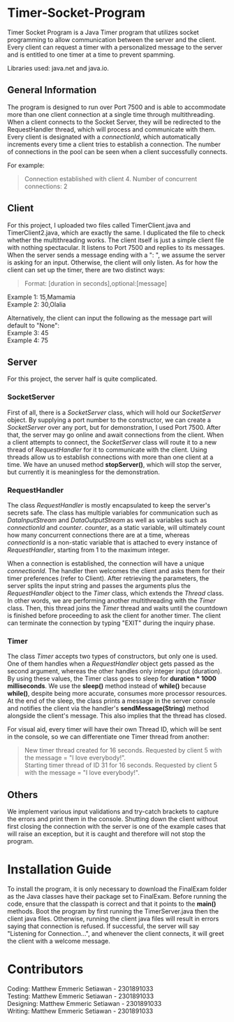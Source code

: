 # Timer-Socket-Program

Timer Socket Program is a Java Timer program that utilizes socket programming to allow communication between the server and the client. Every client can request a timer with a personalized message to the server and is entitled to one timer at a time to prevent spamming. <br />

Libraries used: java.net and java.io.


## General Information

The program is designed to run over Port 7500 and is able to accommodate more than one client connection at a single time through multithreading. When a client connects to the Socket Server, they will be redirected to the RequestHandler thread, which will process and communicate with them. Every client is designated with a *connectionId*, which automatically increments every time a client tries to establish a connection. The number of connections in the pool can be seen when a client successfully connects.

For example:
> Connection established with client 4. Number of concurrent connections: 2



## Client

For this project, I uploaded two files called TimerClient.java and TimerClient2.java, which are exactly the same. I duplicated the file to check whether the multithreading works. The client itself is just a simple client file with nothing spectacular. It listens to Port 7500 and replies to its messages. When the server sends a message ending with a ": ", we assume the server is asking for an input. Otherwise, the client will only listen. As for how the client can set up the timer, there are two distinct ways:

> Format: [duration in seconds],optional:[message]

Example 1: 15,Mamamia <br />
Example 2: 30,Olalia 

Alternatively, the client can input the following as the message part will default to "None": <br />
Example 3: 45 <br />
Example 4: 75



## Server

For this project, the server half is quite complicated. 

### SocketServer

First of all, there is a *SocketServer* class, which will hold our *SocketServer* object. By supplying a port number to the constructor, we can create a *SocketServer* over any port, but for demonstration, I used Port 7500. After that, the server may go online and await connections from the client. When a client attempts to connect, the *SocketServer* class will route it to a new thread of *RequestHandler* for it to communicate with the client. Using threads allow us to establish connections with more than one client at a time. We have an unused method **stopServer()**, which will stop the server, but currently it is meaningless for the demonstration.

### RequestHandler
The class *RequestHandler* is mostly encapsulated to keep the server's secrets safe. The class has multiple variables for communication such as *DataInputStream* and *DataOutputStream* as well as variables such as *connectionId* and *counter*. *counter*, as a static variable, will ultimately count how many concurrent connections there are at a time, whereas *connectionId* is a non-static variable that is attached to every instance of *RequestHandler*, starting from 1 to the maximum integer.

When a connection is established, the connection will have a unique *connectionId*. The handler then welcomes the client and asks them for their timer preferences (refer to Client). After retrieving the parameters, the server splits the input string and passes the arguments plus the *RequestHandler* object to the *Timer* class, which extends the *Thread* class. In other words, we are performing another multithreading with the *Timer* class. Then, this thread joins the *Timer* thread and waits until the countdown is finished before proceeding to ask the client for another timer. The client can terminate the connection by typing "EXIT" during the inquiry phase.

### Timer
The class *Timer* accepts two types of constructors, but only one is used. One of them handles when a *RequestHandler* object gets passed as the second argument, whereas the other handles only integer input (duration). By using these values, the Timer class goes to sleep for **duration * 1000 milliseconds**. We use the **sleep()** method instead of **while()** because **while()**, despite being more accurate, consumes more processor resources. At the end of the sleep, the class prints a message in the server console and notifies the client via the handler's **sendMessage(String)** method alongside the client's message. This also implies that the thread has closed.

For visual aid, every timer will have their own Thread ID, which will be sent in the console, so we can differentiate one Timer thread from another:
> New timer thread created for 16 seconds. Requested by client 5 with the message = "I love everybody!". <br />
> Starting timer thread of ID 31 for 16 seconds. Requested by client 5 with the message = "I love everybody!". <br />

## Others

We implement various input validations and try-catch brackets to capture the errors and print them in the console. Shutting down the client without first closing the connection with the server is one of the example cases that will raise an exception, but it is caught and therefore will not stop the program.


# Installation Guide

To install the program, it is only necessary to download the FinalExam folder as the Java classes have their package set to FinalExam. Before running the code, ensure that the classpath is correct and that it points to the **main()** methods. Boot the program by first running the TimerServer.java then the client java files. Otherwise, running the client java files will result in errors saying that connection is refused. If successful, the server will say "Listening for Connection...", and whenever the client connects, it will greet the client with a welcome message.



# Contributors

Coding: Matthew Emmeric Setiawan - 2301891033 <br />
Testing: Matthew Emmeric Setiawan - 2301891033 <br />
Designing: Matthew Emmeric Setiawan - 2301891033 <br />
Writing: Matthew Emmeric Setiawan - 2301891033
